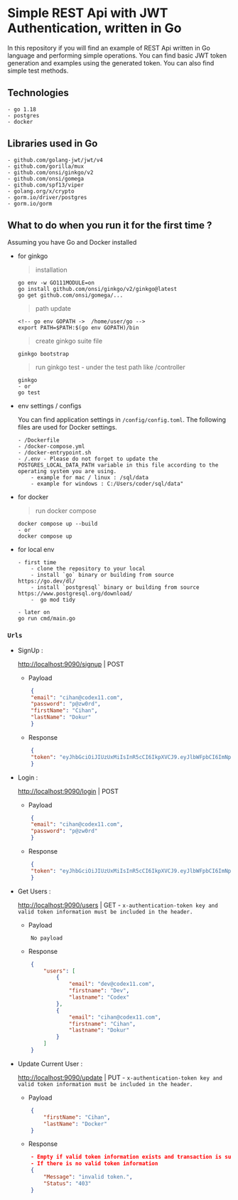 # Simple REST Api with JWT Authentication, written in Go
In this repository if you will find an example of REST Api written in Go language and performing simple operations. You can find basic JWT token generation and examples using the generated token.
You can also find simple test methods.

## Technologies
    - go 1.18
    - postgres
    - docker

## Libraries used in Go
    - github.com/golang-jwt/jwt/v4 
	- github.com/gorilla/mux 
	- github.com/onsi/ginkgo/v2 
	- github.com/onsi/gomega 
	- github.com/spf13/viper
	- golang.org/x/crypto
	- gorm.io/driver/postgres
	- gorm.io/gorm

## What to do when you run it for the first time ?
Assuming you have Go and Docker installed
- for ginkgo

    > installation
    ```
    go env -w GO111MODULE=on
    go install github.com/onsi/ginkgo/v2/ginkgo@latest
    go get github.com/onsi/gomega/...
    ```
    > path update 
    ```
    <!-- go env GOPATH ->  /home/user/go -->
    export PATH=$PATH:$(go env GOPATH)/bin
    ```
    > create ginkgo suite file
    ```
    ginkgo bootstrap
    ```
    > run ginkgo test -  under the test path like /controller
    ```
    ginkgo
    - or
    go test
    ```
- env settings / configs

    You can find application settings in `/config/config.toml`.
    The following files are used for Docker settings.
    ```
    - /Dockerfile
    - /docker-compose.yml
    - /docker-entrypoint.sh
    - /.env - Please do not forget to update the POSTGRES_LOCAL_DATA_PATH variable in this file according to the operating system you are using.
        - example for mac / linux : /sql/data
        - example for windows : C:/Users/coder/sql/data"
    ```

- for docker
    > run docker compose
    ```
    docker compose up --build
    - or
    docker compose up
    ```
- for local env
    ```
    - first time
        - clone the repository to your local
        - install `go` binary or building from source https://go.dev/dl/
        - install `postgresql` binary or building from source https://www.postgresql.org/download/
        -  go mod tidy
    
    - later on
    go run cmd/main.go
    ```


### `Urls`
    
- SignUp : 

    <http://localhost:9090/signup> | POST
    - Payload
    ```json
        {
        "email": "cihan@codex11.com",
        "password": "p@zw0rd",
        "firstName": "Cihan",
        "lastName": "Dokur"
        }
    ```
    - Response
    ```json
        {
        "token": "eyJhbGciOiJIUzUxMiIsInR5cCI6IkpXVCJ9.eyJlbWFpbCI6ImNpaGFuZG9rdXJAZ21haWwuY29tIiwiZXhwIjoxNjU3ODgxODQ2fQ.yKkstBJsELTVNw9ohUt3SeC9lk0p6kt2L1XlANvKJAFpsvxE_dKpSaqWVy_U0FZo0wtDi3zlt5T3JTSt-8Jy7g" 
        }
    ```

- Login : 

    <http://localhost:9090/login> | POST
    - Payload
    ```json
        {
        "email": "cihan@codex11.com",
        "password": "p@zw0rd"
        }
    ```
    - Response
    ```json
        {
        "token": "eyJhbGciOiJIUzUxMiIsInR5cCI6IkpXVCJ9.eyJlbWFpbCI6ImNpaGFuZG9rdXJAZ21haWwuY29tIiwiZXhwIjoxNjU3ODgxODQ2fQ.yKkstBJsELTVNw9ohUt3SeC9lk0p6kt2L1XlANvKJAFpsvxE_dKpSaqWVy_U0FZo0wtDi3zlt5T3JTSt-8Jy7g" 
        }
    ```    

- Get Users : 

    <http://localhost:9090/users> | GET - `x-authentication-token key and valid token information must be included in the header.`
    - Payload
    ```
        No payload
    ```
    - Response
    ```json
        {
            "users": [
                {
                    "email": "dev@codex11.com",
                    "firstname": "Dev",
                    "lastname": "Codex"
                },
                {
                    "email": "cihan@codex11.com",
                    "firstname": "Cihan",
                    "lastname": "Dokur"
                }
            ]
        }
    ```

- Update Current User : 
    
    <http://localhost:9090/update> | PUT - `x-authentication-token key and valid token information must be included in the header.`
    - Payload
    ```json
        {
            "firstName": "Cihan",
            "lastName": "Docker"
        }
    ```
    - Response
    ```json
        - Empty if valid token information exists and transaction is successful.
        - If there is no valid token information
        {
            "Message": "invalid token.",
            "Status": "403"
        }
    ```